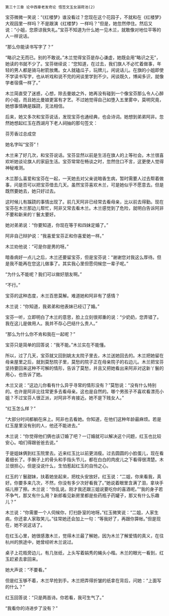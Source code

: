     第三十三章 论中西辜老发奇论 悟签文玉女溺荷池(2) 

   宝芬微微一笑说：“《红楼梦》谁没看过？您现在这个花园子，不就和在《红楼梦》大观园里一样吗？不是跟演《红楼梦》一样吗？”但是，她忽然停住。然后又说：“小姐，您原谅我失礼。”宝芬不知道为什么她一见木兰，就敢像对地位平等的人一样说话。

   “那么你能读书写字了？”

   “略识之无而已。别的不敢说。”木兰觉得宝芬是存心谦虚，她既会用“略识之无”，她读的书就不少了。宝芬继续说：“您知道，在过去，我们旗人不必忙着做事，年轻的男人都是骑马射箭放鹰。女人就磕瓜子，玩牌儿，闲说话儿。在旗的小姐即使不学读书写字，也从听戏和说不完的闲谈里学到不少。闲谈既久，博闻多识，就像学者宿儒一样了。”

   木兰简直受了迷惑，心想，除去曼娘之外，她再没有碰到一个像宝芬那么令人心醉的小姐，而且她比曼娘更富有才艺。不过她觉得自己如堕入五里雾中，莫明究竟，她想事情确是蹊跷，无法相信。

   后来，她又多次和宝芬说话，发现宝芬也通经典，也会诗词。她想到弟弟阿非。忽然她想起红玉在西湖月下老人祠抽的那句签文：

   芬芳香过总成空

   她名字叫“宝芬”！

   木兰来了好几次，和宝芬说话。宝芬显然以前是生活在旗人的上等社会。木兰很喜欢听她谈论旗人的家庭生活。宝芬常常在畅谈之时，忽然住口不言，这更使人觉得神秘难测。

   木兰那么喜爱和宝芬在一起，一天她去对父亲说暗香生病，暂时需要人过去帮着做事，问是否可以把宝芬借去几天。虽然宝芬喜欢木兰，可是她似乎不愿意去。但是既然要她去，她只好过去。

   这时候儿有蹊跷的事情出现了。前几天阿非已经常去看母亲，比以前去得勤。现在宝芬在木兰那边儿帮忙，阿非又常去看木兰。木兰感觉到了危险，就明白告诉阿非不要和新来的丫鬟太要好。

   她对弟弟说：“你要知道，你现在等于和四妹定婚了。”

   阿非自己辩护说：“我喜爱宝芬正和你喜爱她一样。”

   木兰劝他说：“可是你是男的呀。”

   暗香病好一点儿之后，木兰还要留宝芬，但是宝芬说：“谢谢您对我这么厚待。但是我不能再在您这儿做事了。其实我心里但愿伺候您一辈子呢。”

   “为什么不能呢？我们可以做好朋友啊。”

   “不行。”

   宝芬的这种态度，木兰百思莫解。难道她和阿非有了感情？

   木兰说：“你知道，我弟弟和他表妹已经订了婚。”

   宝芬一听，立即明白了木兰的意思，脸上立刻很郑重的说：“少奶奶，您弄错了。我在这儿是做用人。我并不存心巴结什么贵人。”

   “那么为什么你不肯和我在一起呢？”

   宝芬只是简单的回答说：“我不能。”木兰实在不能懂。

   所以，过了几天，宝芬就又回到姚太太院子里去，木兰送她回去的。木兰把她留在母亲屋里之后，就到莫愁院子里，莫愁的院子正在母亲院子的右边儿。木兰把宝芬坚持要回来这种不可解的情形，告诉了莫愁，并且又把她看出来阿非对这新丫鬟的用心，也告诉了她。

   木兰又说：“这边儿你看有什么异乎寻常的情形没有？”莫愁说：“没有什么特别的。也许是阿非比往常更多去看母亲。这也是自然的。哪个男孩子不喜欢看漂亮小姐？不过宝芬人很正派，对阿非不肯接近。她不是下贱女人。”

   “红玉怎么样？”

   “大部分时间都躺在床上。阿非也去看她。你知道，在他们这种年龄最麻烦。若是红玉屋里没有别的人，他还不能进去。”

   木兰说：“你觉得他们俩也该订婚了吧？一订婚就可以解决这个问题，红玉也比较安心。咱们得跟爸爸去说。”

   于是姐妹俩到红玉院里去。近来红玉比以前更消瘦。过去圆圆的小脸蛋儿，现在看着细长了。手腕子上的骨头和手指头节儿，都在白白的肉皮儿之下看得很清楚。木兰很担心，但是没说什么，生怕惹起红玉的自怜之心。

   红玉的丫鬟甜妹，扶着她坐起来，把枕头安放好。红玉说：“二姐，你来看我，真好。你要多来几次，不然，你没有多少次好看我了。”她说着眼里含满了泪，拿块手绢儿擦了擦。木兰说：“你乱说。刚才我还跟三姐说要吃你的喜酒呢。”“我的身子若不争气，那又有什么用？新郎看见新房里都是些药瓶子药罐子，那又有什么乐趣儿？”

   木兰说：“你需要一个人伺候你，打扫卧室的地呀。”红玉微笑说：“二姐，人家生病，你还拿人家取笑儿。”往常她还会加上一句：“等我好了，再跟你算帐。”但是现在，她不说这话了。

   在红玉心里，她很感激木兰，觉得木兰最了解她，因为木兰了解爱情的真义，在往杭州的旅途中，她曾经听木兰说过。

   桌子上花瓶旁边儿，有几张纸，上头写着娟秀的蝇头小楷。木兰的眼光一看到，红玉赶紧去拿回来。

   她大声说：“不要看。”

   但是红玉够不着，木兰早抢到手。木兰把弄得折皱的纸拿在背后，问她：“上面写的什么？”

   红玉回答说：“只是两首诗。你若看，我可生气了。”

   “我看你的诗进步了没有？”

